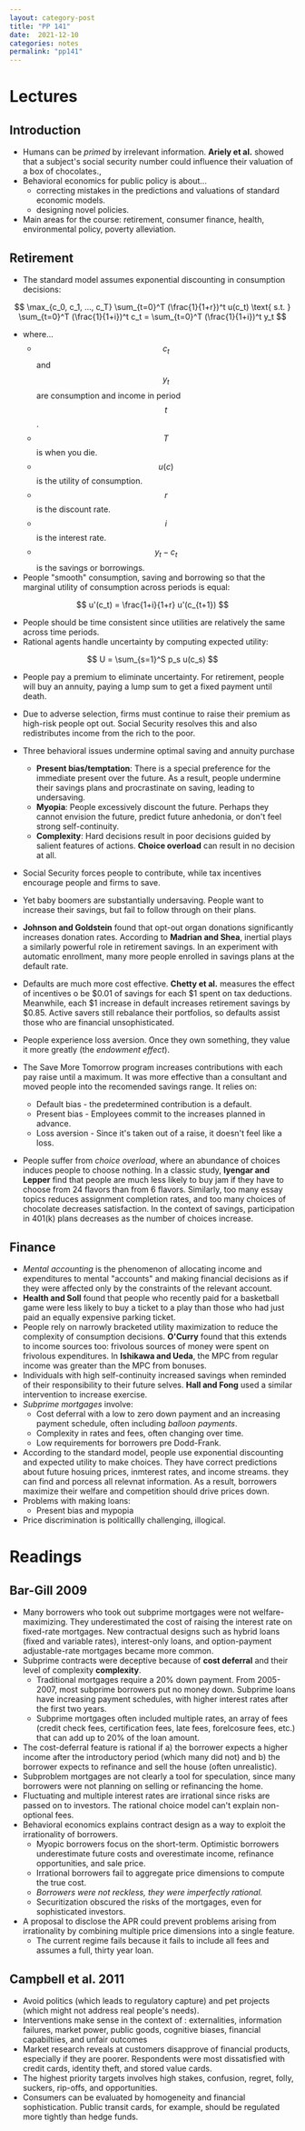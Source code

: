 ```yaml
---
layout: category-post
title: "PP 141"
date:  2021-12-10
categories: notes
permalink: "pp141"
---
```








# Lectures

## Introduction

- Humans can be *primed* by irrelevant information. **Ariely et al.** showed that a subject's social security number could influence their valuation of a box of chocolates.,
- Behavioral economics for public policy is about...
  - correcting mistakes in the predictions and valuations of standard economic models.
  - designing novel policies.
- Main areas for the course: retirement, consumer finance, health, environmental policy, poverty alleviation.

## Retirement

- The standard model assumes exponential discounting in consumption decisions:

$$
\max_{c_0, c_1, ..., c_T} 
\sum_{t=0}^T (\frac{1}{1+r})^t u(c_t) \text{ s.t. } \sum_{t=0}^T (\frac{1}{1+i})^t c_t = \sum_{t=0}^T (\frac{1}{1+i})^t y_t
$$

- where...
  - $$c_t$$ and $$y_t$$ are consumption and income in period $$t$$.
  - $$T$$ is when you die.
  - $$u(c)$$ is the utility of consumption.
  - $$r$$ is the discount rate.
  - $$i$$ is the interest rate.
  - $$y_t - c_t$$ is the savings or borrowings.
- People "smooth" consumption, saving and borrowing so that the marginal utility of consumption across periods is equal:

$$
u'(c_t) = \frac{1+i}{1+r} u'(c_{t+1})
$$

- People should be time consistent since utilities are relatively the same across time periods.
- Rational agents handle uncertainty by computing expected utility:

$$
U = \sum_{s=1}^S p_s u(c_s)
$$

- People pay a premium to eliminate uncertainty. For retirement, people will buy an annuity, paying a lump sum to get a fixed payment until death.
- Due to adverse selection, firms must continue to raise their premium as high-risk people opt out. Social Security resolves this and also redistributes income from the rich to the poor.

- Three behavioral issues undermine optimal saving and annuity purchase
  - **Present bias/temptation**: There is a special preference for the immediate present over the future. As a result, people undermine their savings plans and procrastinate on saving, leading to undersaving.
  - **Myopia**: People excessively discount the future. Perhaps they cannot envision the future, predict future anhedonia, or don't feel strong self-continuity.
  - **Complexity**: Hard decisions result in poor decisions guided by salient features of actions. **Choice overload** can result in no decision at all.
- Social Security forces people to contribute, while tax incentives encourage people and firms to save.
- Yet baby boomers are substantially undersaving. People want to increase their savings, but fail to follow through on their plans.
- **Johnson and Goldstein** found that opt-out organ donations significantly increases donation rates. According to **Madrian and Shea**, inertial plays a similarly powerful role in retirement savings. In an experiment with automatic enrollment, many more people enrolled in savings plans at the default rate.
- Defaults are much more cost effective. **Chetty et al.** measures the effect of incentives o be $0.01 of savings for each $1 spent on tax deductions. Meanwhile, each $1 increase in default increases retirement savings by $0.85. Active savers still rebalance their portfolios, so defaults assist those who are financial unsophisticated.
- People experience loss aversion. Once they own something, they value it more greatly (the *endowment effect*).
- The Save More Tomorrow program increases contributions with each pay raise until a maximum. It was more effective than a consultant and moved people into the recomended savings range. It relies on:
  - Default bias - the predetermined contribution is a default.
  - Present bias - Employees commit to the increases planned in advance.
  - Loss aversion - Since it's taken out of a raise, it doesn't feel like a loss.
- People suffer from *choice overload*, where an abundance of choices induces people to choose nothing. In a classic study, **Iyengar and Lepper** find that people are much less likely to buy jam if they have to choose from 24 flavors than from 6 flavors. Similarly, too many essay topics reduces assignment completion rates, and too many choices of chocolate decreases satisfaction. In the context of savings, participation in 401(k) plans decreases as the number of choices increase.

## Finance

- *Mental accounting* is the phenomenon of allocating income and expenditures to mental "accounts" and making financial decisions as if they were affected only by the constraints of the relevant account.
- **Health and Soll** found that people who recently paid for a basketball game were less likely to buy a ticket to a play than those who had just paid an equally expensive parking ticket.
- People rely on narrowly bracketed utility maximization to reduce the complexity of consumption decisions.  **O'Curry** found that this extends to income sources too: frivolous sources of money were spent on frivolous expenditures. In **Ishikawa and Ueda**, the MPC from regular income was greater than the MPC from bonuses.
- Individuals with high self-continuity increased savings when reminded of their responsibility to their future selves. **Hall and Fong** used a similar intervention to increase exercise.
- *Subprime mortgages* involve:
  - Cost deferral with a low to zero down payment and an increasing payment schedule, often including *balloon payments*.
  - Complexity in rates and fees, often changing over time.
  - Low requirements for borrowers pre Dodd-Frank.
- According to the standard model, people use exponential discounting and expected utility to make choices. They have correct predictions about future hosuing prices, inmterest rates, and income streams. they can find and porcess all relevnat information. As a result, borrowers maximize their welfare and competition should drive prices down.
- Problems with making loans:
  - Present bias and mypopia 
- Price discrimination is politicallly challenging, illogical.

# Readings

## Bar-Gill 2009

- Many borrowers who took out subprime mortgages were not welfare-maximizing. They underestimated the cost of raising the interest rate on fixed-rate mortgages. New contractual designs such as hybrid loans (fixed and variable rates), interest-only loans, and option-payment adjustable-rate mortgages became more common.
- Subprime contracts were deceptive because of **cost deferral** and their level of complexity **complexity**.
  - Traditional mortgages require a 20% down payment. From 2005-2007, most subprime borrowers put no money down. Subprime loans have increasing payment schedules, with higher interest rates after the first two years.
  - Subprime mortgages often included multiple rates, an array of fees (credit check fees, certification fees, late fees, forelcosure fees, etc.) that can add up to 20% of the loan amount.
- The cost-deferral feature is rational if a) the borrower expects a higher income after the introductory period (which many did not) and b) the borrower expects to refinance and sell the house (often unrealistic).
- Subproblem mortgages are not clearly a tool for speculation, since many borrowers were not planning on selling or refinancing the home.
- Fluctuating and multiple interest rates are irrational since risks are passed on to investors. The rational choice model can't explain non-optional fees.
- Behavioral economics explains contract design as a way to exploit the irrationality of borrowers.
  - Myopic borrowers focus on the short-term. Optimistic borrowers underestimate future costs and overestimate income, refinance opportunities, and sale price.
  - Irrational borrowers fail to aggregate price dimensions to compute the true cost.
  - *Borrowers were not reckless, they were imperfectly rational.*
  - Securitization obscured the risks of the mortgages, even for sophisticated investors.
- A proposal to disclose the APR could prevent problems arising from irrationality by combining multiple price dimensions into a single feature.
  - The current regime fails because it fails to include all fees and assumes a full, thirty year loan.

## Campbell et al. 2011

- Avoid politics (which leads to regulatory capture) and pet projects (which might not address real people's needs).
- Interventions make sense in the context of : externalities, information failures, market power, public goods, cognitive biases, financial capabiltiies, and unfair outcomes
- Market research reveals at customers disapprove of financial products, especially if they are poorer. Respondents were most dissatisfied with credit cards, identity theft, and stored value cards.
- The highest priority targets involves high stakes, confusion, regret, folly, suckers, rip-offs, and opportunities.
- Consumers can be evaluated by homogeneity and financial sophistication. Public transit cards, for example, should be regulated more tightly than hedge funds.


